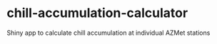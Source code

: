 # chill-accumulation-calculator
Shiny app to calculate chill accumulation at individual AZMet stations
